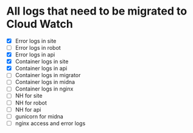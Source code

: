 # All logs that need to be migrated to Cloud Watch

- [x] Error logs in site
- [ ] Error logs in robot
- [x] Error logs in api
- [x] Container logs in site
- [x] Container logs in api
- [ ] Container logs in migrator
- [ ] Container logs in midna
- [ ] Container logs in nginx
- [ ] NH for site
- [ ] NH for robot
- [ ] NH for api
- [ ] gunicorn for midna
- [ ] nginx access and error logs
